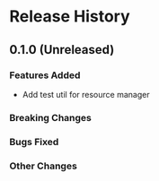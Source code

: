 # Release History

## 0.1.0 (Unreleased)

### Features Added
* Add test util for resource manager

### Breaking Changes

### Bugs Fixed

### Other Changes

